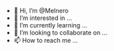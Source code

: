 - 👋 Hi, I’m @Melnero
- 👀 I’m interested in ...
- 🌱 I’m currently learning ...
- 💞️ I’m looking to collaborate on ...
- 📫 How to reach me ...

<!---
Melnero/Melnero is a ✨ special ✨ repository because its `README.md` (this file) appears on your GitHub profile.
You can click the Preview link to take a look at your changes.
--->
